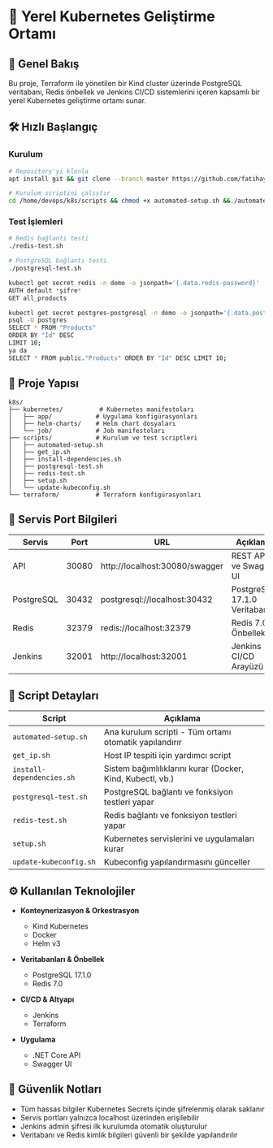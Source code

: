 # 🚀 Yerel Kubernetes Geliştirme Ortamı

## 📌 Genel Bakış
Bu proje, Terraform ile yönetilen bir Kind cluster üzerinde PostgreSQL veritabanı, Redis önbellek ve Jenkins CI/CD sistemlerini içeren kapsamlı bir yerel Kubernetes geliştirme ortamı sunar.

## 🛠️ Hızlı Başlangıç

### Kurulum
```bash
# Repository'yi klonla
apt install git && git clone --branch master https://github.com/fatihaydnrepo/k8s.git

# Kurulum scriptini çalıştır
cd /home/devops/k8s/scripts && chmod +x automated-setup.sh &&./automated-setup.sh
```

### Test İşlemleri
```bash
# Redis bağlantı testi
./redis-test.sh

# PostgreSQL bağlantı testi
./postgresql-test.sh

kubectl get secret redis -n demo -o jsonpath='{.data.redis-password}' | base64 -d
AUTH default *şifre*
GET all_products

kubectl get secret postgres-postgresql -n demo -o jsonpath='{.data.postgres-password}' | base64 -d
psql -U postgres
SELECT * FROM "Products" 
ORDER BY "Id" DESC 
LIMIT 10;
ya da
SELECT * FROM public."Products" ORDER BY "Id" DESC LIMIT 10;
```

## 📁 Proje Yapısı
```plaintext
k8s/
├── kubernetes/          # Kubernetes manifestoları
│   ├── app/            # Uygulama konfigürasyonları
│   ├── helm-charts/    # Helm chart dosyaları
│   └── job/            # Job manifestoları
├── scripts/            # Kurulum ve test scriptleri
│   ├── automated-setup.sh
│   ├── get_ip.sh
│   ├── install-dependencies.sh
│   ├── postgresql-test.sh
│   ├── redis-test.sh
│   ├── setup.sh
│   └── update-kubeconfig.sh
└── terraform/          # Terraform konfigürasyonları
```

## 🔌 Servis Port Bilgileri

| Servis     | Port  | URL                             | Açıklama                    |
|------------|-------|--------------------------------|----------------------------|
| API        | 30080 | http://localhost:30080/swagger | REST API ve Swagger UI     |
| PostgreSQL | 30432 | postgresql://localhost:30432   | PostgreSQL 17.1.0 Veritabanı |
| Redis      | 32379 | redis://localhost:32379        | Redis 7.0 Önbellek         |
| Jenkins    | 32001 | http://localhost:32001         | Jenkins CI/CD Arayüzü      |

## 🚀 Script Detayları

| Script | Açıklama |
|--------|----------|
| `automated-setup.sh` | Ana kurulum scripti - Tüm ortamı otomatik yapılandırır |
| `get_ip.sh` | Host IP tespiti için yardımcı script |
| `install-dependencies.sh` | Sistem bağımlılıklarını kurar (Docker, Kind, Kubectl, vb.) |
| `postgresql-test.sh` | PostgreSQL bağlantı ve fonksiyon testleri yapar |
| `redis-test.sh` | Redis bağlantı ve fonksiyon testleri yapar |
| `setup.sh` | Kubernetes servislerini ve uygulamaları kurar |
| `update-kubeconfig.sh` | Kubeconfig yapılandırmasını günceller |

## ⚙️ Kullanılan Teknolojiler

- **Konteynerizasyon & Orkestrasyon**
  - Kind Kubernetes
  - Docker
  - Helm v3

- **Veritabanları & Önbellek**
  - PostgreSQL 17.1.0
  - Redis 7.0

- **CI/CD & Altyapı**
  - Jenkins
  - Terraform

- **Uygulama**
  - .NET Core API
  - Swagger UI

## 🔐 Güvenlik Notları

- Tüm hassas bilgiler Kubernetes Secrets içinde şifrelenmiş olarak saklanır
- Servis portları yalnızca localhost üzerinden erişilebilir
- Jenkins admin şifresi ilk kurulumda otomatik oluşturulur
- Veritabanı ve Redis kimlik bilgileri güvenli bir şekilde yapılandırılır



